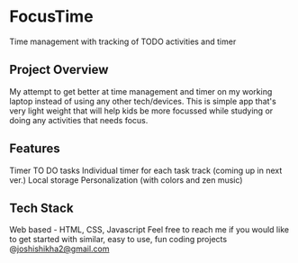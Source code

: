 # FocusTime
Time management with tracking of TODO activities and timer
## Project Overview
My attempt to get better at time management and timer on my working laptop instead of using any other tech/devices.
This is simple app that's very light weight that will help kids be more focussed while studying or doing any activities that needs focus.

## Features
Timer
TO DO tasks
Individual timer for each task track (coming up in next ver.)
Local storage
Personalization (with colors and zen music)

## Tech Stack 
Web based - HTML, CSS, Javascript
Feel free to reach me if you would like to get started with similar, easy to use, fun coding projects @joshishikha2@gmail.com

